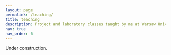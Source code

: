 ```yaml
---
layout: page
permalink: /teaching/
title: teaching
description: Project and laboratory classes taught by me at Warsaw University of Technology.
nav: true
nav_order: 6
---
```


Under construction.
